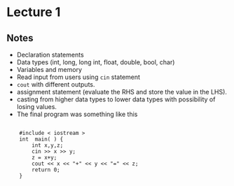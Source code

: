 # Lecture 1

## Notes

- Declaration statements
- Data types (int, long, long int, float, double, bool, char)
- Variables and memory
- Read input from users using `cin` statement
- `cout` with different outputs.
- assignment statement (evaluate the RHS and store the value in the LHS).
- casting from higher data types to lower data types with possibility of losing values.
- The final program was something like this
<section>
  <pre><code data-trim data-noescape>
    #include < iostream >
    int  main( ) {
        int x,y,z;
        cin >> x >> y;
        z = x+y;
        cout << x << "+" << y << "=" << z;
        return 0;
    }
  </code></pre>
</section>
